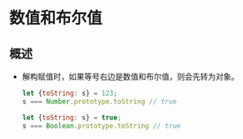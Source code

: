 # 数值和布尔值

## 概述

  - 解构赋值时，如果等号右边是数值和布尔值，则会先转为对象。

    ```javascript
    let {toString: s} = 123;
    s === Number.prototype.toString // true

    let {toString: s} = true;
    s === Boolean.prototype.toString // true
    ```

